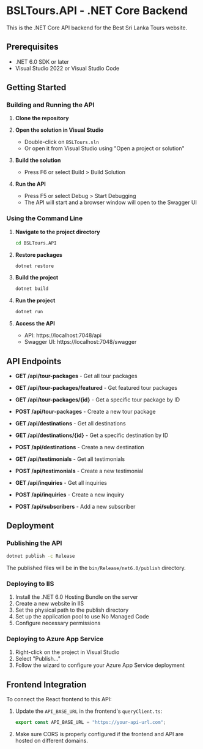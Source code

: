 # BSLTours.API - .NET Core Backend

This is the .NET Core API backend for the Best Sri Lanka Tours website.

## Prerequisites

- .NET 6.0 SDK or later
- Visual Studio 2022 or Visual Studio Code

## Getting Started

### Building and Running the API

1. **Clone the repository**

2. **Open the solution in Visual Studio**
   - Double-click on `BSLTours.sln`
   - Or open it from Visual Studio using "Open a project or solution"

3. **Build the solution**
   - Press F6 or select Build > Build Solution

4. **Run the API**
   - Press F5 or select Debug > Start Debugging
   - The API will start and a browser window will open to the Swagger UI

### Using the Command Line

1. **Navigate to the project directory**
   ```bash
   cd BSLTours.API
   ```

2. **Restore packages**
   ```bash
   dotnet restore
   ```

3. **Build the project**
   ```bash
   dotnet build
   ```

4. **Run the project**
   ```bash
   dotnet run
   ```

5. **Access the API**
   - API: https://localhost:7048/api
   - Swagger UI: https://localhost:7048/swagger

## API Endpoints

- **GET /api/tour-packages** - Get all tour packages
- **GET /api/tour-packages/featured** - Get featured tour packages
- **GET /api/tour-packages/{id}** - Get a specific tour package by ID
- **POST /api/tour-packages** - Create a new tour package

- **GET /api/destinations** - Get all destinations
- **GET /api/destinations/{id}** - Get a specific destination by ID
- **POST /api/destinations** - Create a new destination

- **GET /api/testimonials** - Get all testimonials
- **POST /api/testimonials** - Create a new testimonial

- **GET /api/inquiries** - Get all inquiries
- **POST /api/inquiries** - Create a new inquiry

- **POST /api/subscribers** - Add a new subscriber

## Deployment

### Publishing the API

```bash
dotnet publish -c Release
```

The published files will be in the `bin/Release/net6.0/publish` directory.

### Deploying to IIS

1. Install the .NET 6.0 Hosting Bundle on the server
2. Create a new website in IIS
3. Set the physical path to the publish directory
4. Set up the application pool to use No Managed Code
5. Configure necessary permissions

### Deploying to Azure App Service

1. Right-click on the project in Visual Studio
2. Select "Publish..."
3. Follow the wizard to configure your Azure App Service deployment

## Frontend Integration

To connect the React frontend to this API:

1. Update the `API_BASE_URL` in the frontend's `queryClient.ts`:
   ```typescript
   export const API_BASE_URL = "https://your-api-url.com";
   ```

2. Make sure CORS is properly configured if the frontend and API are hosted on different domains.